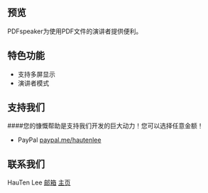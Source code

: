 ## 预览
PDFspeaker为使用PDF文件的演讲者提供便利。

## 特色功能
- 支持多屏显示
- 演讲者模式

## 支持我们
####您的慷慨帮助是支持我们开发的巨大动力！您可以选择任意金额！
- PayPal [paypal.me/hautenlee](paypal.me/hautenlee)   

## 联系我们
HauTen Lee  [邮箱](maito:hauten.lee@gmail.com) [主页](https://htlee.net)
